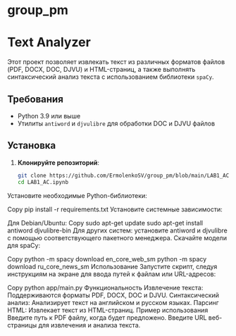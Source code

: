 # group_pm
# Text Analyzer

Этот проект позволяет извлекать текст из различных форматов файлов (PDF, DOCX, DOC, DJVU) и HTML-страниц, а также выполнять синтаксический анализ текста с использованием библиотеки `spaCy`.

## Требования

- Python 3.9 или выше
- Утилиты `antiword` и `djvulibre` для обработки DOC и DJVU файлов

## Установка

1. **Клонируйте репозиторий**:
   ```bash
   git clone https://github.com/ErmolenkoSV/group_pm/blob/main/LAB1_AC.ipynb
   cd LAB1_AC.ipynb
Установите необходимые Python-библиотеки:

Copy
pip install -r requirements.txt
Установите системные зависимости:

Для Debian/Ubuntu:
Copy
sudo apt-get update
sudo apt-get install antiword djvulibre-bin
Для других систем: установите antiword и djvulibre с помощью соответствующего пакетного менеджера.
Скачайте модели для spaCy:

Copy
python -m spacy download en_core_web_sm
python -m spacy download ru_core_news_sm
Использование
Запустите скрипт, следуя инструкциям на экране для ввода путей к файлам или URL-адресов:

Copy
python app/main.py
Функциональность
Извлечение текста: Поддерживаются форматы PDF, DOCX, DOC и DJVU.
Синтаксический анализ: Анализирует текст на английском и русском языках.
Парсинг HTML: Извлекает текст из HTML-страниц.
Пример использования
Введите путь к PDF файлу, когда будет предложено.
Введите URL веб-страницы для извлечения и анализа текста.
